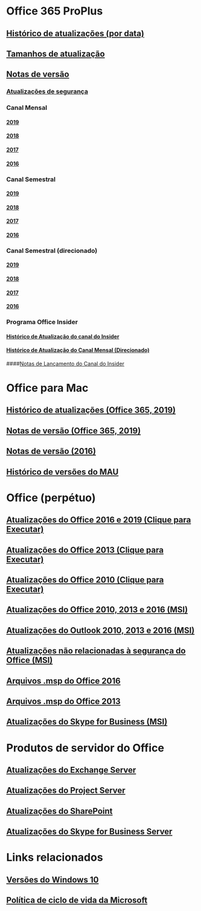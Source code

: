 # Office 365 ProPlus
## [Histórico de atualizações (por data)](update-history-office365-proplus-by-date.md)
## [Tamanhos de atualização](download-sizes-office365-proplus-updates.md)

## [Notas de versão](release-notes-office365-proplus.md)

### [Atualizações de segurança](office365-proplus-security-updates.md)

### Canal Mensal
#### [2019](monthly-channel-2019.md)
#### [2018](monthly-channel-2018.md)
#### [2017](monthly-channel-2017.md)
#### [2016](monthly-channel-2016.md)


### Canal Semestral
#### [2019](semi-annual-channel-2019.md)
#### [2018](semi-annual-channel-2018.md)
#### [2017](semi-annual-channel-2017.md)
#### [2016](semi-annual-channel-2016.md)

### Canal Semestral (direcionado)
#### [2019](semi-annual-channel-targeted-2019.md)
#### [2018](semi-annual-channel-targeted-2018.md)
#### [2017](semi-annual-channel-targeted-2017.md)
#### [2016](semi-annual-channel-targeted-2016.md)


### Programa Office Insider  
#### [Histórico de Atualização do canal do Insider](update-history-office-insider.md)
#### [Histórico de Atualização do Canal Mensal (Direcionado)](update-history-monthly-channel-targeted.md)
####[Notas de Lançamento do Canal do Insider](release-notes-office-insider.md)

# Office para Mac
## [Histórico de atualizações (Office 365, 2019)](update-history-office-for-mac.md)
## [Notas de versão (Office 365, 2019)](release-notes-office-for-mac.md)
## [Notas de versão (2016)](release-notes-office-2016-mac.md)
## [Histórico de versões do MAU](release-history-microsoft-autoupdate.md)

# Office (perpétuo)
## [Atualizações do Office 2016 e 2019 (Clique para Executar)](update-history-office-2019.md)
## [Atualizações do Office 2013 (Clique para Executar)](update-history-office-2013.md)
## [Atualizações do Office 2010 (Clique para Executar)](update-history-office-2010-click-to-run.md)
## [Atualizações do Office 2010, 2013 e 2016 (MSI)](office-updates-msi.md)
## [Atualizações do Outlook 2010, 2013 e 2016 (MSI)](outlook-updates-msi.md)
## [Atualizações não relacionadas à segurança do Office (MSI)](office-MSI-non-security-updates.md)
## [Arquivos .msp do Office 2016](msp-files-office-2016.md)
## [Arquivos .msp do Office 2013](msp-files-office-2013.md)
## [Atualizações do Skype for Business (MSI)](https://docs.microsoft.com/SkypeForBusiness/sfb-client-updates)

# Produtos de servidor do Office
## [Atualizações do Exchange Server](https://docs.microsoft.com/Exchange/new-features/build-numbers-and-release-dates)
## [Atualizações do Project Server](project-server-updates.md)
## [Atualizações do SharePoint](sharepoint-updates.md)
## [Atualizações do Skype for Business Server](https://docs.microsoft.com/SkypeForBusiness/sfb-server-updates)

# Links relacionados
## [Versões do Windows 10](https://www.microsoft.com/itpro/windows-10/release-information)
## [Política de ciclo de vida da Microsoft](https://support.microsoft.com/lifecycle)
